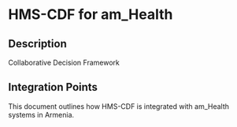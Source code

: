 # HMS-CDF for am_Health

## Description

Collaborative Decision Framework

## Integration Points

This document outlines how HMS-CDF is integrated with am_Health systems in Armenia.
